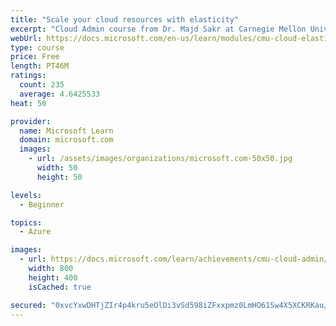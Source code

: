 ```yaml
---
title: "Scale your cloud resources with elasticity"
excerpt: "Cloud Admin course from Dr. Majd Sakr at Carnegie Mellon University. Discover what cloud elasticity means and different ways to scale your cloud resources."
webUrl: https://docs.microsoft.com/en-us/learn/modules/cmu-cloud-elasticity/
type: course
price: Free
length: PT46M
ratings:
  count: 235
  average: 4.6425533
heat: 50

provider:
  name: Microsoft Learn
  domain: microsoft.com
  images:
    - url: /assets/images/organizations/microsoft.com-50x50.jpg
      width: 50
      height: 50

levels:
  - Beginner

topics:
  - Azure

images:
  - url: https://docs.microsoft.com/learn/achievements/cmu-cloud-admin/cmu-cloud-elasticity-social.png
    width: 800
    height: 400
    isCached: true

secured: "0xvcYxwDHTjZIr4p4kru5eOlDi3vSd598iZFxxpmz0LmHO61Sw4X5XCKRKau/CsCPPPcCCDlPGlMIm8zWIs521ROjSKwk2aC9SBFJ/frIiNPIZ2DYY+nJHJoe/wefC95izgB8IUTgz3spMENPdf7RIaVB5eV/afHLgXe2Lh5+ASXCzBCM7ErANPz7L4aRxjJh3+fndDeMRFFJbSgNWWHVCIFQN3P1u7WeZR3xiT88PwQz5kOH0cDhqwyYLy1bflI5neKhvNVCY49wL35xHc024eQY2SVtTOAFvsD61an/bQ2FbC0EqItlgOoVnfIC0PLknQFCef9Ad9VfaRon13w3L6CjtWZwbEMS799CzdRp4TezvHwcx/MGSnHL30QLainTu9ib35nwZTHC2gd+AQc1zWIHQ1nhT3UwM3gvOaR6xc=;Y5ZqKKCx65HGd84wF0fkJg=="
---
```


